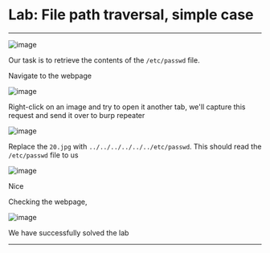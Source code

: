 # Lab: File path traversal, simple case
<hr>

![image](https://github.com/BlackAnon22/BlackAnon22.github.io/assets/67879936/6923998b-ef81-478c-8142-7039dca4d4d8)

Our task is to retrieve the contents of the ```/etc/passwd``` file.

Navigate to the webpage

![image](https://github.com/BlackAnon22/BlackAnon22.github.io/assets/67879936/5a66c13f-89ca-45b7-90a4-d368eb5cea34)

Right-click on an image and try to open it another tab, we'll capture this request and send it over to burp repeater

![image](https://github.com/BlackAnon22/BlackAnon22.github.io/assets/67879936/98d8eb19-6bc4-4700-a3a4-b5a42a8e94b2)

Replace the ```20.jpg``` with ```../../../../../../etc/passwd```. This should read the ```/etc/passwd``` file to us

![image](https://github.com/BlackAnon22/BlackAnon22.github.io/assets/67879936/1f93a5f8-99d1-4a52-a3e9-f32218e9c6ed)

Nice

Checking the webpage,

![image](https://github.com/BlackAnon22/BlackAnon22.github.io/assets/67879936/38134a58-f682-4d9e-9f05-4ef408219ec8)

We have successfully solved the lab

--------------------
